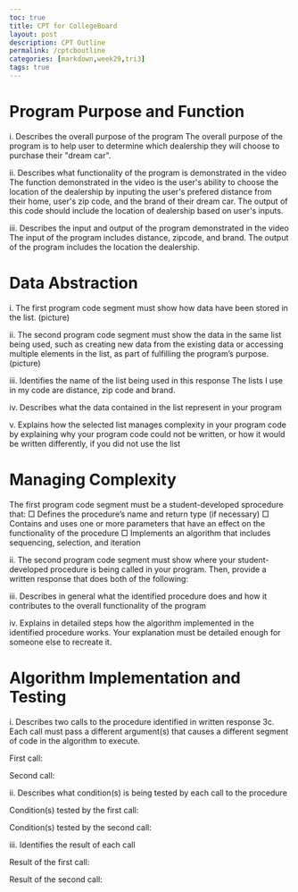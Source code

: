 ```yaml
---
toc: true
title: CPT for CollegeBoard
layout: post
description: CPT Outline
permalink: /cptcboutline
categories: [markdown,week29,tri3]
tags: true
---
```


# Program Purpose and Function
i. Describes the overall purpose of the program
The overall purpose of the program is to help user to determine which dealership they will choose to purchase their "dream car". 

ii. Describes what functionality of the program is demonstrated in the video
The function demonstrated in the video is the user's ability to choose the location of the dealership by inputing the user's prefered distance from their home, user's zip code, and the brand of their dream car. The output of this code should include the location of dealership based on user's inputs. 

iii. Describes the input and output of the program demonstrated in the video
The input of the program includes distance, zipcode, and brand. The output of the program includes the location the dealership.

# Data Abstraction
i. The first program code segment must show how data have been stored in the list.
(picture)

ii. The second program code segment must show the data in the same list being used, such as creating new data from the existing data or accessing multiple elements in the list, as part of fulfilling the program’s purpose.
(picture)

iii. Identifies the name of the list being used in this response
The lists I use in my code are distance, zip code and brand.

iv. Describes what the data contained in the list represent in your program

v. Explains how the selected list manages complexity in your program code by explaining why your program code could not be written, or how it would be written differently, if you did not use the list 


# Managing Complexity
The first program code segment must be a student-developed sprocedure that:
□ Defines the procedure’s name and return type (if necessary)
□ Contains and uses one or more parameters that have an effect on the functionality of the procedure
□ Implements an algorithm that includes sequencing, selection, and iteration

ii. The second program code segment must show where your student-developed procedure is being called in your program.
Then, provide a written response that does both of the following:

iii. Describes in general what the identified procedure does and how it contributes to the overall functionality of the program

iv. Explains in detailed steps how the algorithm implemented in the identified procedure works. Your explanation must be detailed
enough for someone else to recreate it.


# Algorithm Implementation and Testing
i. Describes two calls to the procedure identified in written response 3c. Each call must pass a different argument(s) that causes a different segment of code in the algorithm to execute.

First call:

Second call:

ii. Describes what condition(s) is being tested by each call to the procedure

Condition(s) tested by the first call:

Condition(s) tested by the second call:

iii. Identifies the result of each call

Result of the first call:

Result of the second call:
